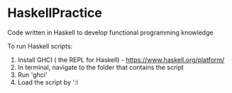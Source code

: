 # HaskellPractice
Code written in Haskell to develop functional programming knowledge

To run Haskell scripts:

1. Install GHCI ( the REPL for Haskell) - https://www.haskell.org/platform/
2. In terminal, navigate to the folder that contains the script
3. Run 'ghci'
4. Load the script by ':l <script name.hs>'
5. Run the function (eg. mult 2 2)
6. To Quit, press 'Control' + 'D'
